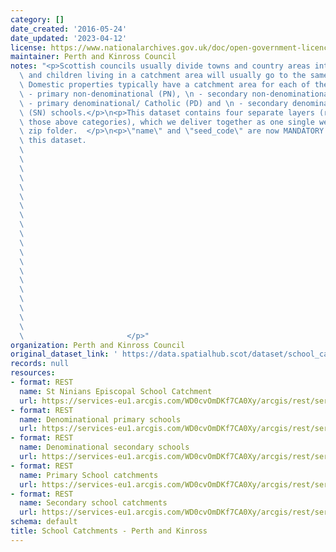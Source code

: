 ```yaml
---
category: []
date_created: '2016-05-24'
date_updated: '2023-04-12'
license: https://www.nationalarchives.gov.uk/doc/open-government-licence/version/3/
maintainer: Perth and Kinross Council
notes: "<p>Scottish councils usually divide towns and country areas into catchments\
  \ and children living in a catchment area will usually go to the same local school.\
  \ Domestic properties typically have a catchment area for each of their local:\n\
  \ - primary non-denominational (PN), \n - secondary non-denominational (SN), \n\
  \ - primary denominational/ Catholic (PD) and \n - secondary denominational/ Catholic\
  \ (SN) schools.</p>\n<p>This dataset contains four separate layers (representing\
  \ those above categories), which we deliver together as one single web service or\
  \ zip folder.  </p>\n<p>\"name\" and \"seed_code\" are now MANDATORY fields for\
  \ this dataset.                                                                \
  \                                                                              \
  \                                                                              \
  \                                                                              \
  \                                                                              \
  \                                                                              \
  \                                                                              \
  \                                                                              \
  \                                                                              \
  \                                                                              \
  \                                                                              \
  \                                                                              \
  \                                                                              \
  \                                                                              \
  \                                                                              \
  \                                                                              \
  \                                                                              \
  \                                                                              \
  \                                                                              \
  \                                                                              \
  \                                                                              \
  \                       </p>"
organization: Perth and Kinross Council
original_dataset_link: ' https://data.spatialhub.scot/dataset/school_catchments-pk'
records: null
resources:
- format: REST
  name: St Ninians Episcopal School Catchment
  url: https://services-eu1.arcgis.com/WD0cvOmDKf7CA0Xy/arcgis/rest/services/St_Ninians_Catchment/FeatureServer/6/query?outFields=*&where=1%3D1
- format: REST
  name: Denominational primary schools
  url: https://services-eu1.arcgis.com/WD0cvOmDKf7CA0Xy/arcgis/rest/services/Roman_Catholic_Primary_School_Catchments/FeatureServer/6/query?outFields=*&where=1%3D1
- format: REST
  name: Denominational secondary schools
  url: https://services-eu1.arcgis.com/WD0cvOmDKf7CA0Xy/arcgis/rest/services/Roman_Catholic_Secondary_School_Catchments/FeatureServer/6/query?outFields=*&where=1%3D1
- format: REST
  name: Primary School catchments
  url: https://services-eu1.arcgis.com/WD0cvOmDKf7CA0Xy/arcgis/rest/services/Primary_School_Catchments/FeatureServer/5/query?outFields=*&where=1%3D1
- format: REST
  name: Secondary school catchments
  url: https://services-eu1.arcgis.com/WD0cvOmDKf7CA0Xy/arcgis/rest/services/Secondary_School_Catchments/FeatureServer/6/query?outFields=*&where=1%3D1
schema: default
title: School Catchments - Perth and Kinross
---
```


